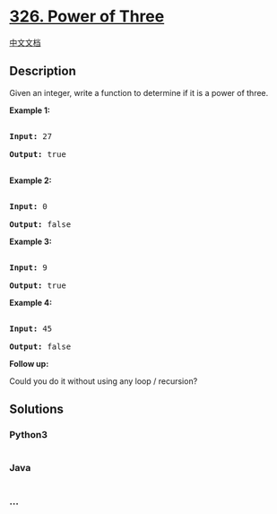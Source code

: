 # [326. Power of Three](https://leetcode.com/problems/power-of-three)

[中文文档](/solution/0300-0399/0326.Power%20of%20Three/README.md)

## Description
<p>Given an integer, write a function to determine if it is a power of three.</p>



<p><b>Example 1:</b></p>



<pre>

<strong>Input:</strong> 27

<strong>Output:</strong> true

</pre>



<p><b>Example 2:</b></p>



<pre>

<strong>Input:</strong> 0

<strong>Output:</strong> false</pre>



<p><b>Example 3:</b></p>



<pre>

<strong>Input:</strong> 9

<strong>Output:</strong> true</pre>



<p><b>Example 4:</b></p>



<pre>

<strong>Input:</strong> 45

<strong>Output:</strong> false</pre>



<p><b>Follow up:</b><br />

Could you do it without using any loop / recursion?</p>


## Solutions


<!-- tabs:start -->

### **Python3**

```python

```

### **Java**

```java

```

### **...**
```

```

<!-- tabs:end -->
